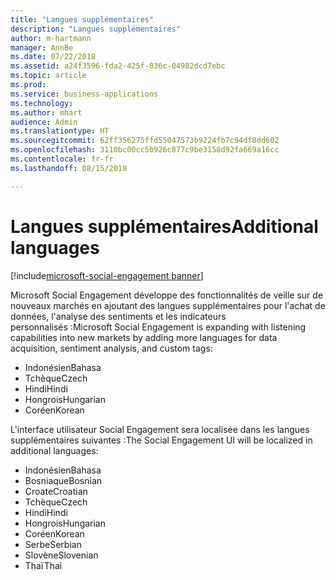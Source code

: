 ```yaml
---
title: "Langues supplémentaires"
description: "Langues supplémentaires"
author: m-hartmann
manager: AnnBe
ms.date: 07/22/2018
ms.assetid: a24f3596-fda2-425f-836c-04982dcd7ebc
ms.topic: article
ms.prod: 
ms.service: business-applications
ms.technology: 
ms.author: mhart
audience: Admin
ms.translationtype: HT
ms.sourcegitcommit: 62ff356275ffd55047573b9224fb7c94df8dd602
ms.openlocfilehash: 3110bc00cc5b926c877c9be3158d92fa669a16cc
ms.contentlocale: fr-fr
ms.lasthandoff: 08/15/2018

---
```


#  <a name="additional-languages"></a><span data-ttu-id="c7e99-103">Langues supplémentaires</span><span class="sxs-lookup"><span data-stu-id="c7e99-103">Additional languages</span></span>

[!include[microsoft-social-engagement banner](../includes/microsoft-social-engagement.md)]



<span data-ttu-id="c7e99-104">Microsoft Social Engagement développe des fonctionnalités de veille sur de nouveaux marchés en ajoutant des langues supplémentaires pour l'achat de données, l'analyse des sentiments et les indicateurs personnalisés :</span><span class="sxs-lookup"><span data-stu-id="c7e99-104">Microsoft Social Engagement is expanding with listening capabilities into new markets by adding more languages for data acquisition, sentiment analysis, and custom tags:</span></span> 

- <span data-ttu-id="c7e99-105">Indonésien</span><span class="sxs-lookup"><span data-stu-id="c7e99-105">Bahasa</span></span>
- <span data-ttu-id="c7e99-106">Tchèque</span><span class="sxs-lookup"><span data-stu-id="c7e99-106">Czech</span></span>
- <span data-ttu-id="c7e99-107">Hindi</span><span class="sxs-lookup"><span data-stu-id="c7e99-107">Hindi</span></span>
- <span data-ttu-id="c7e99-108">Hongrois</span><span class="sxs-lookup"><span data-stu-id="c7e99-108">Hungarian</span></span> 
- <span data-ttu-id="c7e99-109">Coréen</span><span class="sxs-lookup"><span data-stu-id="c7e99-109">Korean</span></span> 

<span data-ttu-id="c7e99-110">L'interface utilisateur Social Engagement sera localisée dans les langues supplémentaires suivantes :</span><span class="sxs-lookup"><span data-stu-id="c7e99-110">The Social Engagement UI will be localized in additional languages:</span></span>

- <span data-ttu-id="c7e99-111">Indonésien</span><span class="sxs-lookup"><span data-stu-id="c7e99-111">Bahasa</span></span>
- <span data-ttu-id="c7e99-112">Bosniaque</span><span class="sxs-lookup"><span data-stu-id="c7e99-112">Bosnian</span></span>
- <span data-ttu-id="c7e99-113">Croate</span><span class="sxs-lookup"><span data-stu-id="c7e99-113">Croatian</span></span>
- <span data-ttu-id="c7e99-114">Tchèque</span><span class="sxs-lookup"><span data-stu-id="c7e99-114">Czech</span></span>
- <span data-ttu-id="c7e99-115">Hindi</span><span class="sxs-lookup"><span data-stu-id="c7e99-115">Hindi</span></span>
- <span data-ttu-id="c7e99-116">Hongrois</span><span class="sxs-lookup"><span data-stu-id="c7e99-116">Hungarian</span></span> 
- <span data-ttu-id="c7e99-117">Coréen</span><span class="sxs-lookup"><span data-stu-id="c7e99-117">Korean</span></span> 
- <span data-ttu-id="c7e99-118">Serbe</span><span class="sxs-lookup"><span data-stu-id="c7e99-118">Serbian</span></span>
- <span data-ttu-id="c7e99-119">Slovène</span><span class="sxs-lookup"><span data-stu-id="c7e99-119">Slovenian</span></span>
- <span data-ttu-id="c7e99-120">Thaï</span><span class="sxs-lookup"><span data-stu-id="c7e99-120">Thai</span></span>

